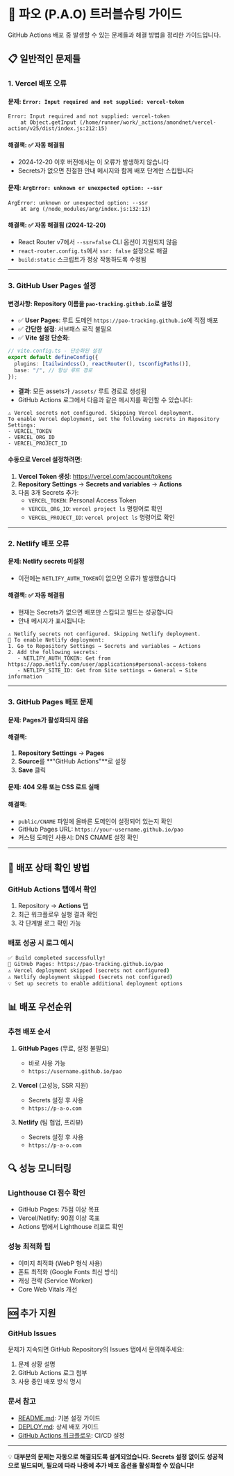 # 🔧 파오 (P.A.O) 트러블슈팅 가이드

GitHub Actions 배포 중 발생할 수 있는 문제들과 해결 방법을 정리한 가이드입니다.

## 📋 일반적인 문제들

### 1. **Vercel 배포 오류**

#### 문제: `Error: Input required and not supplied: vercel-token`
```
Error: Input required and not supplied: vercel-token
    at Object.getInput (/home/runner/work/_actions/amondnet/vercel-action/v25/dist/index.js:212:15)
```

#### 해결책: ✅ **자동 해결됨**
- 2024-12-20 이후 버전에서는 이 오류가 발생하지 않습니다
- Secrets가 없으면 친절한 안내 메시지와 함께 배포 단계만 스킵됩니다

#### 문제: `ArgError: unknown or unexpected option: --ssr`
```
ArgError: unknown or unexpected option: --ssr
    at arg (/node_modules/arg/index.js:132:13)
```

#### 해결책: ✅ **자동 해결됨** (2024-12-20)
- React Router v7에서 `--ssr=false` CLI 옵션이 지원되지 않음
- `react-router.config.ts`에서 `ssr: false` 설정으로 해결
- `build:static` 스크립트가 정상 작동하도록 수정됨

---

### 3. **GitHub User Pages 설정**

#### 변경사항: Repository 이름을 `pao-tracking.github.io`로 설정
- ✅ **User Pages**: 루트 도메인 `https://pao-tracking.github.io`에 직접 배포
- ✅ **간단한 설정**: 서브패스 로직 불필요
- ✅ **Vite 설정 단순화**:
```ts
// vite.config.ts - 단순화된 설정
export default defineConfig({
  plugins: [tailwindcss(), reactRouter(), tsconfigPaths()],
  base: "/", // 항상 루트 경로
});
```

- **결과**: 모든 assets가 `/assets/` 루트 경로로 생성됨
- GitHub Actions 로그에서 다음과 같은 메시지를 확인할 수 있습니다:

```
⚠️ Vercel secrets not configured. Skipping Vercel deployment.
To enable Vercel deployment, set the following secrets in Repository Settings:
- VERCEL_TOKEN
- VERCEL_ORG_ID
- VERCEL_PROJECT_ID
```

#### 수동으로 Vercel 설정하려면:
1. **Vercel Token 생성**: https://vercel.com/account/tokens
2. **Repository Settings** → **Secrets and variables** → **Actions**
3. 다음 3개 Secrets 추가:
   - `VERCEL_TOKEN`: Personal Access Token
   - `VERCEL_ORG_ID`: `vercel project ls` 명령어로 확인
   - `VERCEL_PROJECT_ID`: `vercel project ls` 명령어로 확인

---

### 2. **Netlify 배포 오류**

#### 문제: Netlify secrets 미설정
- 이전에는 `NETLIFY_AUTH_TOKEN`이 없으면 오류가 발생했습니다

#### 해결책: ✅ **자동 해결됨**
- 현재는 Secrets가 없으면 배포만 스킵되고 빌드는 성공합니다
- 안내 메시지가 표시됩니다:

```
⚠️ Netlify secrets not configured. Skipping Netlify deployment.
🚀 To enable Netlify deployment:
1. Go to Repository Settings → Secrets and variables → Actions
2. Add the following secrets:
   - NETLIFY_AUTH_TOKEN: Get from https://app.netlify.com/user/applications#personal-access-tokens
   - NETLIFY_SITE_ID: Get from Site settings → General → Site information
```

---

### 3. **GitHub Pages 배포 문제**

#### 문제: Pages가 활성화되지 않음
#### 해결책:
1. **Repository Settings** → **Pages**
2. **Source**를 **"GitHub Actions"**로 설정
3. **Save** 클릭

#### 문제: 404 오류 또는 CSS 로드 실패
#### 해결책:
- `public/CNAME` 파일에 올바른 도메인이 설정되어 있는지 확인
- GitHub Pages URL: `https://your-username.github.io/pao`
- 커스텀 도메인 사용시: DNS CNAME 설정 확인

---

## 🚀 배포 상태 확인 방법

### **GitHub Actions 탭에서 확인**
1. Repository → **Actions** 탭
2. 최근 워크플로우 실행 결과 확인
3. 각 단계별 로그 확인 가능

### **배포 성공 시 로그 예시**
```bash
✅ Build completed successfully!
🚀 GitHub Pages: https://pao-tracking.github.io/pao
⚠️ Vercel deployment skipped (secrets not configured)
⚠️ Netlify deployment skipped (secrets not configured)
💡 Set up secrets to enable additional deployment options
```

## 📊 배포 우선순위

### **추천 배포 순서**
1. **GitHub Pages** (무료, 설정 불필요)
   - 바로 사용 가능
   - `https://username.github.io/pao`

2. **Vercel** (고성능, SSR 지원)
   - Secrets 설정 후 사용
   - `https://p-a-o.com`

3. **Netlify** (팀 협업, 프리뷰)
   - Secrets 설정 후 사용
   - `https://p-a-o.com`

## 🔍 성능 모니터링

### **Lighthouse CI 점수 확인**
- GitHub Pages: 75점 이상 목표
- Vercel/Netlify: 90점 이상 목표
- Actions 탭에서 Lighthouse 리포트 확인

### **성능 최적화 팁**
- 이미지 최적화 (WebP 형식 사용)
- 폰트 최적화 (Google Fonts 최신 방식)
- 캐싱 전략 (Service Worker)
- Core Web Vitals 개선

## 🆘 추가 지원

### **GitHub Issues**
문제가 지속되면 GitHub Repository의 Issues 탭에서 문의해주세요:
1. 문제 상황 설명
2. GitHub Actions 로그 첨부
3. 사용 중인 배포 방식 명시

### **문서 참고**
- [README.md](./README.md): 기본 설정 가이드
- [DEPLOY.md](./DEPLOY.md): 상세 배포 가이드  
- [GitHub Actions 워크플로우](./.github/workflows/): CI/CD 설정

---

💡 **대부분의 문제는 자동으로 해결되도록 설계되었습니다. Secrets 설정 없이도 성공적으로 빌드되며, 필요에 따라 나중에 추가 배포 옵션을 활성화할 수 있습니다!**
